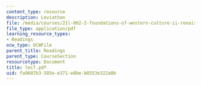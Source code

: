 ```yaml
---
content_type: resource
description: Leviathan
file: /media/courses/21l-002-2-foundations-of-western-culture-ii-renaissance-to-modernity-spring-2003/fa9607b3585ee371e8beb8553e322a0b_lec7.pdf
file_type: application/pdf
learning_resource_types:
- Readings
ocw_type: OCWFile
parent_title: Readings
parent_type: CourseSection
resourcetype: Document
title: lec7.pdf
uid: fa9607b3-585e-e371-e8be-b8553e322a0b
---
```

